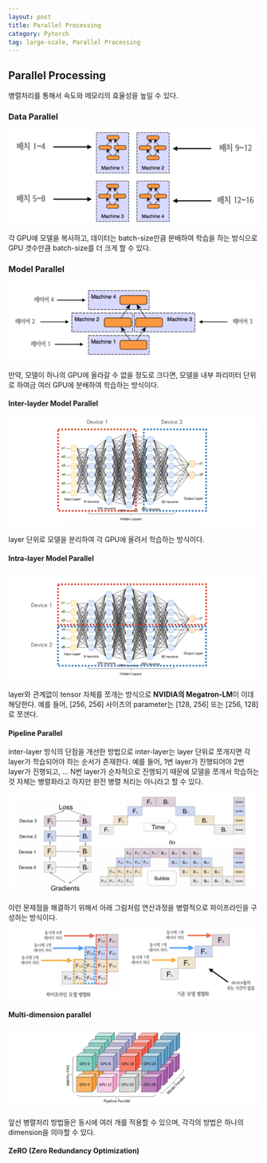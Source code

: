 ```yaml
---
layout: post
title: Parallel Processing
category: Pytorch
tag: large-scale, Parallel Processing
---
```


## Parallel Processing

병렬처리를 통해서 속도와 메모리의 효율성을 높일 수 있다.


### Data Parallel

<img src='/assets/large_scale/data_parallel.png'>

각 GPU에 모델을 복사하고, 데이터는 batch-size만큼 분배하여 학습을 하는 방식으로 GPU 갯수만큼 batch-size를 더 크게 할 수 있다. 


### Model Parallel

<img src='/assets/large_scale/model_parallel.png'>

만약, 모델이 하나의 GPU에 올라갈 수 없을 정도로 크다면, 모델을 내부 파리미터 단위로 하여금 여러 
GPU에 분배하여 학습하는 방식이다.

#### Inter-layder Model Parallel 
 
<img src='/assets/large_scale/inter_layer.png'>

layer 단위로 모델을 분리하여 각 GPU에 올려서 학습하는 방식이다.

#### Intra-layer Model Parallel 
 
<img src='/assets/large_scale/intra_layer.png'>

layer와 관계없이 tensor 자체를 쪼개는 방식으로 **NVIDIA의 Megatron-LM**이 이데 해당한다. 예를 들어, [256, 256] 사이즈의 parameter는 [128, 256] 또는 [256, 128]로 쪼갠다. 


#### Pipeline Parallel

inter-layer 방식의 단점을 개선한 방법으로 inter-layer는 layer 단위로 쪼개지면 각 layer가 학습되어야 하는 순서가 존재한다. 예를 들어, 1번 layer가 진행되어야 2번 layer가 진행되고, ... N번 layer가 순차적으로 진행되기 때문에 모델을 쪼개서 학습하는 것 자체는 병렬화라고 하지만 완전 병렬 처리는 아니라고 할 수 있다. 

<img src='/assets/large_scale/pipeline_parallel_1.png'>

이런 문제점을 해결하기 위해서 아래 그림처럼 연산과정을 병렬적으로 파이프라인을 구성하는 방식이다.

<img src='/assets/large_scale/pipeline_parallel_2.png'>


#### Multi-dimension parallel

<img src='/assets/large_scale/multi_dimension_parallel.png'>

앞선 병렬처리 방법들은 동시에 여러 개를 적용할 수 있으며, 각각의 방법은 하나의 dimension을 의마할 수 있다. 

#### ZeRO (Zero Redundancy Optimization)